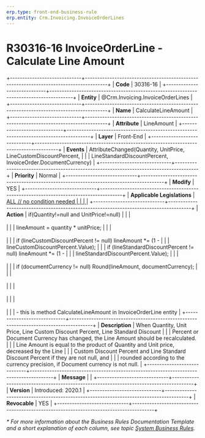 ```yaml
---
erp.type: front-end-business-rule
erp.entity: Crm.Invoicing.InvoiceOrderLines
---
```


# R30316-16 InvoiceOrderLine - Calculate Line Amount
+-----------------------------+---------------------------------------------------------------------------------------+
| **Code**                    | 30316-16                                                                              |
+-----------------------------+---------------------------------------------------------------------------------------+
| **Entity**                  | @Crm.Invoicing.InvoiceOrderLines                                                      |
+-----------------------------+---------------------------------------------------------------------------------------+
| **Name**                    | CalculateLineAmount                                                                   |
+-----------------------------+---------------------------------------------------------------------------------------+
| **Attribute**               | LineAmount                                                                            |
+-----------------------------+---------------------------------------------------------------------------------------+
| **Layer**                   | Front-End                                                                             |
+-----------------------------+---------------------------------------------------------------------------------------+
| **Events**                  | AttributeChanged(Quantity, UnitPrice, LineCustomDiscountPercent,                      |
|                             | LineStandardDiscountPercent, InvoiceOrder.DocumentCurrency)                           |
+-----------------------------+---------------------------------------------------------------------------------------+
| **Priority**                | Normal                                                                                |
+-----------------------------+---------------------------------------------------------------------------------------+
| **Modify**                  | YES                                                                                   |
+-----------------------------+---------------------------------------------------------------------------------------+
| **Applicable Legislations** | [ALL // no condition needed                                                           |
|                             | ](xref:applicable-legislations)                                                       |
+-----------------------------+---------------------------------------------------------------------------------------+
| **Action**                  | if(Quantity!=null and UnitPrice!=null)                                                |
|                             | <br/><br/>                                                                            |
|                             | lineAmount = quantity \* unitPrice;                                                   |
|                             | <br/><br/>                                                                            |
|                             | if (lineCustomDiscountPercent != null) lineAmount \*= (1 -                            |
|                             | lineCustomDiscountPercent.Value);                                                     |
|                             | if (lineStandardDiscountPercent != null) lineAmount \*= (1 -                          |
|                             | lineStandardDiscountPercent.Value);                                                   |
|                             | <br/><br/>                                                                            |
|                             | if (documentCurrency != null) Round(lineAmount, documentCurrency);                    |
|                             | <br/><br/>                                                                            |
|                             | <br/><br/>                                                                            |
|                             | <br/><br/>                                                                            |
|                             | -   this is method CalculateLineAmount in InvoiceOrderLine entity                     |
+-----------------------------+---------------------------------------------------------------------------------------+
| **Description**             | When Quantity, Unit Price, Line Custom Discount Percent, Line Standard Discount       |
|                             | Percent or Document Currency has changed, the Line Amount should be recalculated.     |
|                             | Line Amount is equal to the product of Quantity and Unit price, decreased by the Line |
|                             | Custom Discount Percent and Line Standard Discount Percent if they are not null, and  |
|                             | rounded according to the currency precision, if Document currency is not null.        |
+-----------------------------+---------------------------------------------------------------------------------------+
| **Message**                 |                                                                                       |
+-----------------------------+---------------------------------------------------------------------------------------+
| **Version**                 | Introduced: 2020.1                                                                    |
+-----------------------------+---------------------------------------------------------------------------------------+
| **Revocable**               | YES                                                                                   |
+-----------------------------+---------------------------------------------------------------------------------------+

*\* For more information about the Business Rules Documentation Template and a short explanation of each column, see
topic [System Business Rules](../templates/template-description-system-business-rules.md).*
